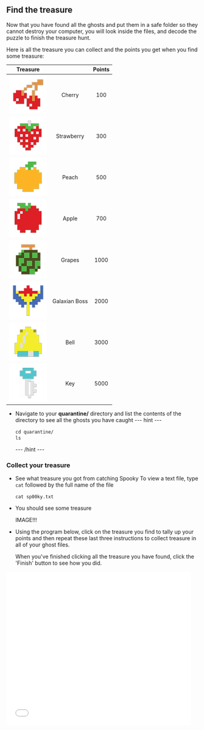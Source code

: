 ## Find the treasure

Now that you have found all the ghosts and put them in a safe folder so they cannot destroy your computer, you will look inside the files, and decode the puzzle to finish the treasure hunt.

Here is all the treasure you can collect and the points you get when you find some treasure:

| Treasure                                     |                                              | Points                                       |
| :------------------------------------------: | :------------------------------------------: | :------------------------------------------: |
| ![Cherry](images/fruitcherry.png)            | Cherry                                       | 100                                          |
| ![Strawberry](images/fruitstrawberry.png)    | Strawberry                                   | 300                                          |
| ![Peach](images/fruitpeach.png)              | Peach                                        | 500                                          |
| ![Apple](images/fruitapple.png)              | Apple                                        | 700                                          |
| ![Grapes](images/fruitgrapes.png)            | Grapes                                       | 1000                                         |
| ![Galaxian Boss](images/fruitgalaxian.png)   | Galaxian Boss                                | 2000                                         |
| ![Bell](images/fruitbell.png)                | Bell                                         | 3000                                         |
| ![Key](images/fruitkey.png)                  | Key                                          | 5000                                         |

+ Navigate to your **quarantine/** directory and list the contents of the directory to see all the ghosts you have caught
  --- hint ---
  ```
  cd quarantine/
  ls
  ```
  --- /hint ---

### Collect your treasure

+ See what treasure you got from catching Spooky
  To view a text file, type `cat` followed by the full name of the file
  ```
  cat sp00ky.txt
  ```

+ You should see some treasure

  IMAGE!!!

+ Using the program below, click on the treasure you find to tally up your points and then repeat these last three instructions to collect treasure in all of your ghost files.

  When you've finished clicking all the treasure you have found, click the 'Finish' button to see how you did.

<div class="scratch-preview">
<iframe allowtransparency="true" width="485" height="402" src="//scratch.mit.edu/projects/embed/226468273/?autostart=false" frameborder="0" allowfullscreen></iframe>
</div>

